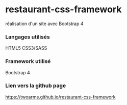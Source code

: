 # restaurant-css-framework

réalisation d'un site avec Bootstrap 4

### Langages utilisés

HTML5
CSS3/SASS

### Framework utilisé

Bootstrap 4

### Lien vers la github page

https://twoarms.github.io/restaurant-css-framework

